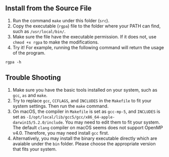 ## Install from the Source File
1. Run the command `make` under this folder (`src`).
2. Copy the executable (`rgpa`) file to the folder where your PATH can find, such as `/usr/local/bin/`.
2. Make sure the file have the executable permission.  If it does not, use `chmod +x rgpa` to make the modifications.
3. Try it! For example, running the following command will return the usage of the program. 

```
rgpa -h 
```

## Trouble Shooting
1. Make sure you have the basic tools installed on your system, such as `gcc`, `as` and `make`.
2. Try to replace `gcc`, `CCFLAGS`, and `INCLUDES` in the `Makefile` to fit your system settings. Then run the `make` command.
3. On macOS, the compiler in `Makefile` is set as `gcc-mp-5`, and `INCLUDES` is set as `-I/opt/local/lib/gcc5/gcc/x86_64-apple-darwin15/5.2.0/include`. You may need to edit them to fit your system. The default `clang` compiler on macOS seems does not support OpenMP v4.0. Therefore, you may need install `gcc` first.
4. Alternatively, you may install the binary executable directly which are avaiable under the `bin` folder. Please choose the appropriate version that fits your system.  


